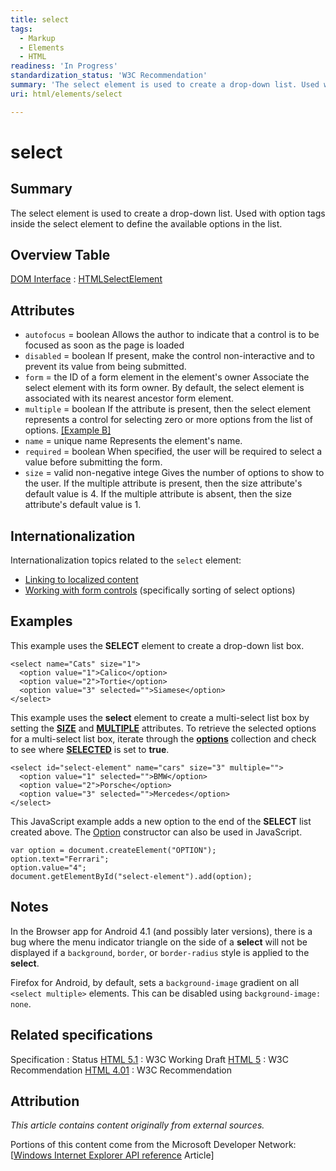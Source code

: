 ```yaml
---
title: select
tags:
  - Markup
  - Elements
  - HTML
readiness: 'In Progress'
standardization_status: 'W3C Recommendation'
summary: 'The select element is used to create a drop-down list. Used with option tags inside the select element to define the available options in the list.'
uri: html/elements/select

---
```

# select

## Summary

The select element is used to create a drop-down list. Used with option tags inside the select element to define the available options in the list.

## Overview Table

[DOM Interface](/dom/interface)
:   [HTMLSelectElement](/dom/HTMLSelectElement)

## Attributes

-   `autofocus` = boolean
    Allows the author to indicate that a control is to be focused as soon as the page is loaded
-   `disabled` = boolean
    If present, make the control non-interactive and to prevent its value from being submitted.
-   `form` = the ID of a form element in the element's owner
    Associate the select element with its form owner.
    By default, the select element is associated with its nearest ancestor form element.
-   `multiple` = boolean
    If the attribute is present, then the select element represents a control for selecting zero or more options from the list of options. [[Example B]](#Example_B)
-   `name` = unique name
    Represents the element's name.
-   `required` = boolean
    When specified, the user will be required to select a value before submitting the form.
-   `size` = valid non-negative intege
    Gives the number of options to show to the user.
    If the multiple attribute is present, then the size attribute's default value is 4. If the multiple attribute is absent, then the size attribute's default value is 1.

## Internationalization

Internationalization topics related to the `select` element:

-   [Linking to localized content](http://www.w3.org/International/techniques/authoring-html#linkloc)
-   [Working with form controls](http://www.w3.org/International/techniques/authoring-html#formcontrols) (specifically sorting of select options)

## Examples

This example uses the **SELECT** element to create a drop-down list box.

``` {.html}
<select name="Cats" size="1">
  <option value="1">Calico</option>
  <option value="2">Tortie</option>
  <option value="3" selected="">Siamese</option>
</select>
```

This example uses the **select** element to create a multi-select list box by setting the [**SIZE**](/html/attributes/size_(control)) and [**MULTIPLE**](/html/attributes/multiple) attributes. To retrieve the selected options for a multi-select list box, iterate through the [**options**](/dom/HTMLElement/options) collection and check to see where [**SELECTED**](/html/attributes/selected) is set to **true**.

``` {.html}
<select id="select-element" name="cars" size="3" multiple="">
  <option value="1" selected="">BMW</option>
  <option value="2">Porsche</option>
  <option value="3" selected="">Mercedes</option>
</select>
```

This JavaScript example adds a new option to the end of the **SELECT** list created above. The [Option](/dom/Option) constructor can also be used in JavaScript.

``` {.js}
var option = document.createElement("OPTION");
option.text="Ferrari";
option.value="4";
document.getElementById("select-element").add(option);
```

## Notes

In the Browser app for Android 4.1 (and possibly later versions), there is a bug where the menu indicator triangle on the side of a **select** will not be displayed if a `background`, `border`, or `border-radius` style is applied to the **select**.

Firefox for Android, by default, sets a `background-image` gradient on all `<select multiple>` elements. This can be disabled using `background-image: none`.

## Related specifications

Specification
:   Status
[HTML 5.1](http://www.w3.org/TR/html51/forms.html#the-select-element)
:   W3C Working Draft
[HTML 5](http://www.w3.org/TR/html5/forms.html#the-select-element)
:   W3C Recommendation
[HTML 4.01](http://www.w3.org/TR/html401/interact/forms.html#edef-SELECT)
:   W3C Recommendation

## Attribution

*This article contains content originally from external sources.*

Portions of this content come from the Microsoft Developer Network: [[Windows Internet Explorer API reference](http://msdn.microsoft.com/en-us/library/ie/hh828809%28v=vs.85%29.aspx) Article]

